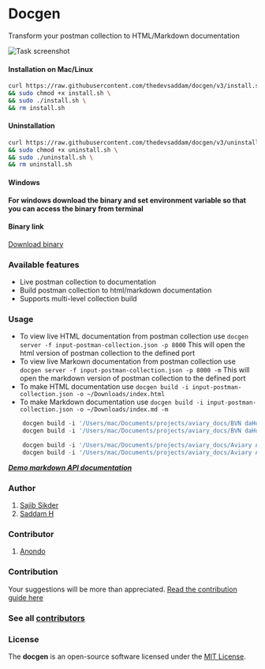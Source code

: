 Docgen
=====================

Transform your postman collection to HTML/Markdown documentation

![Task screenshot](screenshot.png)

#### Installation on Mac/Linux
```bash
curl https://raw.githubusercontent.com/thedevsaddam/docgen/v3/install.sh -o install.sh \
&& sudo chmod +x install.sh \
&& sudo ./install.sh \
&& rm install.sh
```

#### Uninstallation
```bash
curl https://raw.githubusercontent.com/thedevsaddam/docgen/v3/uninstall.sh -o uninstall.sh \
&& sudo chmod +x uninstall.sh \
&& sudo ./uninstall.sh \
&& rm uninstall.sh
```

#### Windows
**For windows download the binary and set environment variable so that you can access the binary from terminal**

#### Binary link
[Download binary](https://github.com/thedevsaddam/docgen/releases)

### Available features
* Live postman collection to documentation
* Build postman collection to html/markdown documentation
* Supports multi-level collection build

### Usage
* To view live HTML documentation from postman collection use `docgen server -f input-postman-collection.json -p 8000` This will open the html version of postman collection to the defined port
* To view live Markown documentation from postman collection use `docgen server -f input-postman-collection.json -p 8000 -m` This will open the markdown version of postman collection to the defined port
* To make HTML documentation use `docgen build -i input-postman-collection.json -o ~/Downloads/index.html`
* To make Markdown documentation use `docgen build -i input-postman-collection.json -o ~/Downloads/index.md -m`

```js
	docgen build -i '/Users/mac/Documents/projects/aviary_docs/BVN daHub.postman_collection.json' -o ~/Downloads/index.md -m
	docgen build -i '/Users/mac/Documents/projects/aviary_docs/BVN daHub.postman_collection.json' -o '/Users/mac/Documents/projects/bvn_hub-backend/docs/bvn-api.md' -m

	docgen build -i '/Users/mac/Documents/projects/aviary_docs/Aviary API Documentation.postman_collection.json' -o '/Users/mac/Documents/projects/aviary/documentation/AVIARY-API.md' -m
	docgen build -i '/Users/mac/Documents/projects/aviary_docs/Aviary API Documentation.postman_collection.json' -o '/Users/mac/Documents/projects/aviary/documentation/AVIARY-API.html'
```

***[Demo markdown API documentation](_examples/example-doc.md)***

### Author
1. [Sajib Sikder](https://github.com/mhshajib)
1. [Saddam H](https://github.com/thedevsaddam)

### Contributor
1. [Anondo](https://github.com/Anondo)

### Contribution
Your suggestions will be more than appreciated.
[Read the contribution guide here](CONTRIBUTING.md)

### See all [contributors](https://github.com/thedevsaddam/docgen/graphs/contributors)

### **License**
The **docgen** is an open-source software licensed under the [MIT License](LICENSE.md).
